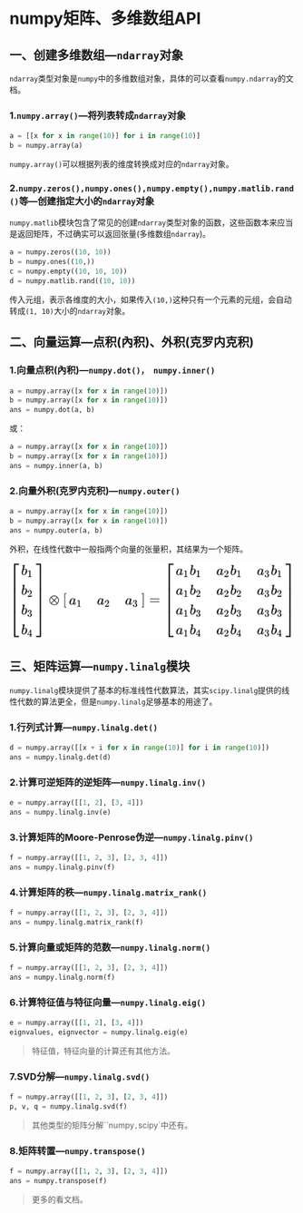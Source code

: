 # numpy矩阵、多维数组API

## 一、创建多维数组—`ndarray`对象

`ndarray`类型对象是`numpy`中的多维数组对象，具体的可以查看`numpy.ndarray`的文档。

### 1.`numpy.array()`—将列表转成`ndarray`对象

```python
a = [[x for x in range(10)] for i in range(10)]
b = numpy.array(a)
```

`numpy.array()`可以根据列表的维度转换成对应的`ndarray`对象。

### 2.`numpy.zeros(),numpy.ones(),numpy.empty(),numpy.matlib.rand()`等—创建指定大小的`ndarray`对象

`numpy.matlib`模块包含了常见的创建`ndarray`类型对象的函数，这些函数本来应当是返回矩阵，不过确实可以返回张量(多维数组`ndarray`)。

```python
a = numpy.zeros((10, 10))
b = numpy.ones((10,))
c = numpy.empty((10, 10, 10))
d = numpy.matlib.rand((10, 10))
```

传入元组，表示各维度的大小，如果传入`(10,)`这种只有一个元素的元组，会自动转成`(1, 10)`大小的`ndarray`对象。



## 二、向量运算—点积(內积)、外积(克罗内克积)

### 1.向量点积(內积)—`numpy.dot()， numpy.inner()`

```python
a = numpy.array([x for x in range(10)])
b = numpy.array([x for x in range(10)])
ans = numpy.dot(a, b)
```

或：

```python
a = numpy.array([x for x in range(10)])
b = numpy.array([x for x in range(10)])
ans = numpy.inner(a, b)
```

### 2.向量外积(克罗内克积)—`numpy.outer()`

```python
a = numpy.array([x for x in range(10)])
b = numpy.array([x for x in range(10)])
ans = numpy.outer(a, b)
```

外积，在线性代数中一般指两个向量的张量积，其结果为一个矩阵。

![](outer.svg)



## 三、矩阵运算—`numpy.linalg`模块

`numpy.linalg`模块提供了基本的标准线性代数算法，其实`scipy.linalg`提供的线性代数的算法更全，但是`numpy.linalg`足够基本的用途了。

### 1.行列式计算—`numpy.linalg.det()`

```python
d = numpy.array([[x + i for x in range(10)] for i in range(10)])
ans = numpy.linalg.det(d)
```

### 2.计算可逆矩阵的逆矩阵—`numpy.linalg.inv()`

```python
e = numpy.array([[1, 2], [3, 4]])
ans = numpy.linalg.inv(e)
```

### 3.计算矩阵的Moore-Penrose伪逆—`numpy.linalg.pinv()`

```python
f = numpy.array([[1, 2, 3], [2, 3, 4]])
ans = numpy.linalg.pinv(f)
```

### 4.计算矩阵的秩—`numpy.linalg.matrix_rank()`

```python
f = numpy.array([[1, 2, 3], [2, 3, 4]])
ans = numpy.linalg.matrix_rank(f)
```

### 5.计算向量或矩阵的范数—`numpy.linalg.norm()`

```python
f = numpy.array([[1, 2, 3], [2, 3, 4]])
ans = numpy.linalg.norm(f)
```

### 6.计算特征值与特征向量—`numpy.linalg.eig()`

 ```python
e = numpy.array([[1, 2], [3, 4]])
eignvalues, eignvector = numpy.linalg.eig(e)
 ```

> 特征值，特征向量的计算还有其他方法。

### 7.SVD分解—`numpy.linalg.svd()`

```python
f = numpy.array([[1, 2, 3], [2, 3, 4]])
p, v, q = numpy.linalg.svd(f)
```

> 其他类型的矩阵分解``numpy`,`scipy`中还有。

### 8.矩阵转置—`numpy.transpose()`

```python
f = numpy.array([[1, 2, 3], [2, 3, 4]])
ans = numpy.transpose(f)
```

> 更多的看文档。